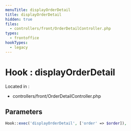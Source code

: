 ```yaml
---
menuTitle: displayOrderDetail
title: displayOrderDetail
hidden: true
files:
  - controllers/front/OrderDetailController.php
types:
  - frontoffice
hookTypes:
  - legacy
---
```


# Hook : displayOrderDetail

Located in :

  - controllers/front/OrderDetailController.php

## Parameters

```php
Hook::exec('displayOrderDetail', ['order' => $order]),
```